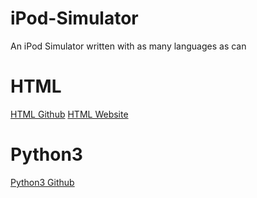 # iPod-Simulator
An iPod Simulator written with as many languages as can

# HTML
[HTML Github](https://github.com/HttpAnimation/iPod-Simulator/gh-pages)
[HTML Website](https://httpanimation.github.io/iPod-Simulator/)

# Python3
[Python3 Github]()
